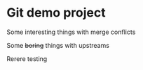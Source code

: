 # Git demo project

Some interesting things with merge conflicts

Some ~~boring~~ things with upstreams

Rerere testing
